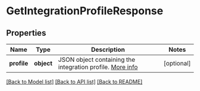 # GetIntegrationProfileResponse

## Properties
Name | Type | Description | Notes
------------ | ------------- | ------------- | -------------
**profile** | **object** | JSON object containing the integration profile. [More info](https://docs.smooch.io/rest/#get-integration-profile) | [optional] 

[[Back to Model list]](../README.md#documentation-for-models) [[Back to API list]](../README.md#documentation-for-api-endpoints) [[Back to README]](../README.md)


